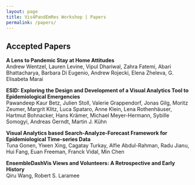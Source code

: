 ```yaml
---
layout: page
title: Vis4PandEmRes Workshop | Papers
permalink: /papers/
---
```

	
<h2>Accepted Papers</h2>

<p><strong>A Lens to Pandemic Stay at Home Attitudes</strong><br>
Andrew Wentzel, Lauren Levine, Vipul Dhariwal, Zahra Fatemi, Abari Bhattacharya, Barbara Di Eugenio, Andrew Rojecki, Elena Zheleva, G. Elisabeta Marai</p>

<p><strong>ESID: Exploring the Design and Development of a Visual Analytics Tool to Epidemiological Emergencies</strong><br>
Pawandeep Kaur Betz, Julien Stoll, Valerie Grappendorf, Jonas Gilg, Moritz Zeumer, Margrit Klitz, Luca Spataro, Anne Klein, Lena Rothenhäuser, Hartmut Bohnacker, Hans Krämer, Michael Meyer-Hermann, Sybille Somogyi, Andreas Gerndt, Martin J. Kühn</p>

<p><strong>Visual Analytics based Search-Analyze-Forecast Framework for Epidemiological Time-series Data</strong><br>
Tuna Gonen, Yiwen Xing, Cagatay Turkay, Alfie Abdul-Rahman, Radu Jianu, Hui Fang, Euan Freeman, Franck Vidal, Min Chen</p>

<p><strong>EnsembleDashVis Views and Volunteers: A Retrospective and Early History</strong><br>
Qiru Wang, Robert S. Laramee</p>

